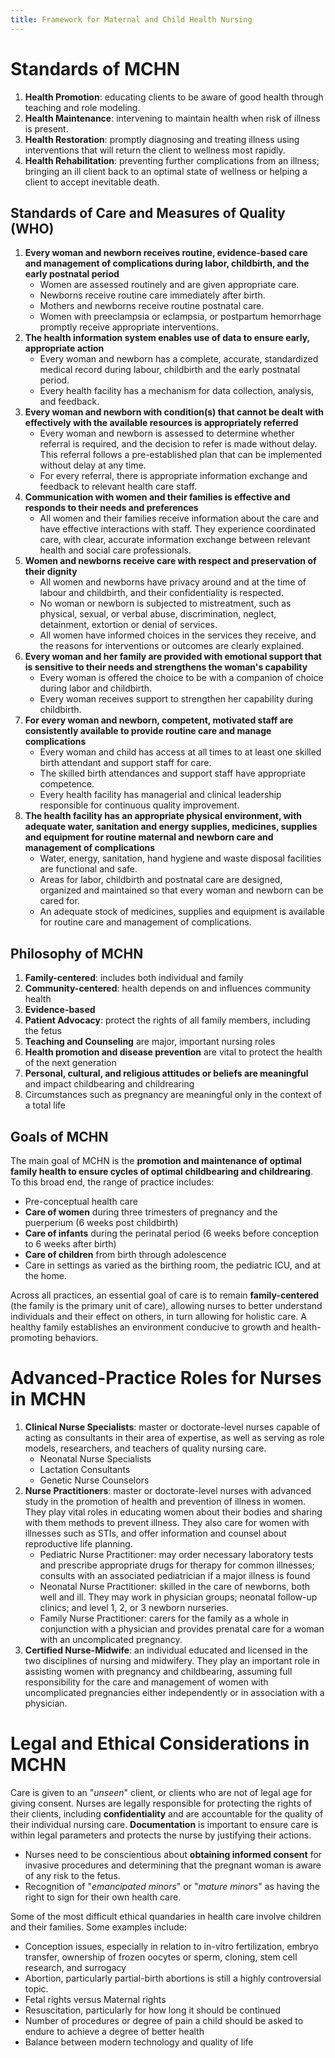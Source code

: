 ```yaml
---
title: Framework for Maternal and Child Health Nursing
---
```

# Standards of MCHN
1. **Health Promotion**: educating clients to be aware of good health through teaching and role modeling.
2. **Health Maintenance**: intervening to maintain health when risk of illness is present.
3. **Health Restoration**: promptly diagnosing and treating illness using interventions that will return the client to wellness most rapidly.
4. **Health Rehabilitation**: preventing further complications from an illness; bringing an ill client back to an optimal state of wellness or helping a client to accept inevitable death.

## Standards of Care and Measures of Quality (WHO)
1. **Every woman and newborn receives routine, evidence-based care and management of complications during labor, childbirth, and the early postnatal period**
	- Women are assessed routinely and are given appropriate care.
	- Newborns receive routine care immediately after birth.
	- Mothers and newborns receive routine postnatal care.
	- Women with preeclampsia or eclampsia, or postpartum hemorrhage promptly receive appropriate interventions.
2. **The health information system enables use of data to ensure early, appropriate action**
	- Every woman and newborn has a complete, accurate, standardized medical record during labour, childbirth and the early postnatal period.
	- Every health facility has a mechanism for data collection, analysis, and feedback.
3. **Every woman and newborn with condition(s) that cannot be dealt with effectively with the available resources is appropriately referred**
	- Every woman and newborn is assessed to determine whether referral is required, and the decision to refer is made without delay. This referral follows a pre-established plan that can be implemented without delay at any time.
	- For every referral, there is appropriate information exchange and feedback to relevant health care staff.
4. **Communication with women and their families is effective and responds to their needs and preferences**
	- All women and their families receive information about the care and have effective interactions with staff. They experience coordinated care, with clear, accurate information exchange between relevant health and social care professionals.
5. **Women and newborns receive care with respect and preservation of their dignity**
	- All women and newborns have privacy around and at the time of labour and childbirth, and their confidentiality is respected.
	- No woman or newborn is subjected to mistreatment, such as physical, sexual, or verbal abuse, discrimination, neglect, detainment, extortion or denial of services.
	- All women have informed choices in the services they receive, and the reasons for interventions or outcomes are clearly explained.
6. **Every woman and her family are provided with emotional support that is sensitive to their needs and strengthens the woman's capability**
	- Every woman is offered the choice to be with a companion of choice during labor and childbirth.
	- Every woman receives support to strengthen her capability during childbirth.
7. **For every woman and newborn, competent, motivated staff are consistently available to provide routine care and manage complications**
	- Every woman and child has access at all times to at least one skilled birth attendant and support staff for care.
	- The skilled birth attendances and support staff have appropriate competence.
	- Every health facility has managerial and clinical leadership responsible for continuous quality improvement.
8. **The health facility has an appropriate physical environment, with adequate water, sanitation and energy supplies, medicines, supplies and equipment for routine maternal and newborn care and management of complications**
	- Water, energy, sanitation, hand hygiene and waste disposal facilities are functional and safe.
	- Areas for labor, childbirth and postnatal care are designed, organized and maintained so that every woman and newborn can be cared for.
	- An adequate stock of medicines, supplies and equipment is available for routine care and management of complications.
## Philosophy of MCHN
1. **Family-centered**: includes both individual and family
2. **Community-centered**: health depends on and influences community health
3. **Evidence-based**
4. **Patient Advocacy**: protect the rights of all family members, including the fetus
5. **Teaching and Counseling** are major, important nursing roles
6. **Health promotion and disease prevention** are vital to protect the health of the next generation
7. **Personal, cultural, and religious attitudes or beliefs are meaningful** and impact childbearing and childrearing
8. Circumstances such as pregnancy are meaningful only in the context of a total life
## Goals of MCHN
The main goal of MCHN is the **promotion and maintenance of optimal family health to ensure cycles of optimal childbearing and childrearing**. To this broad end, the range of practice includes:
- Pre-conceptual health care
- **Care of women** during three trimesters of pregnancy and the puerperium (6 weeks post childbirth)
- **Care of infants** during the perinatal period (6 weeks before conception to 6 weeks after birth)
- **Care of children** from birth through adolescence
- Care in settings as varied as the birthing room, the pediatric ICU, and at the home.

Across all practices, an essential goal of care is to remain **family-centered** (the family is the primary unit of care), allowing nurses to better understand individuals and their effect on others, in turn allowing for holistic care. A healthy family establishes an environment conducive to growth and health-promoting behaviors.
# Advanced-Practice Roles for Nurses in MCHN
1. **Clinical Nurse Specialists**: master or doctorate-level nurses capable of acting as consultants in their area of expertise, as well as serving as role models, researchers, and teachers of quality nursing care.
	- Neonatal Nurse Specialists
	- Lactation Consultants
	- Genetic Nurse Counselors
2. **Nurse Practitioners**: master or doctorate-level nurses with advanced study in the promotion of health and prevention of illness in women. They play vital roles in educating women about their bodies and sharing with them methods to prevent illness. They also care for women with illnesses such as STIs, and offer information and counsel about reproductive life planning.
	- Pediatric Nurse Practitioner: may order necessary laboratory tests and prescribe appropriate drugs for therapy for common illnesses; consults with an associated pediatrician if a major illness is found
	- Neonatal Nurse Practitioner: skilled in the care of newborns, both well and ill. They may work in physician groups; neonatal follow-up clinics; and level 1, 2, or 3 newborn nurseries.
	- Family Nurse Practitioner: carers for the family as a whole in conjunction with a physician and provides prenatal care for a woman with an uncomplicated pregnancy.
3. **Certified Nurse-Midwife**: an individual educated and licensed in the two disciplines of nursing and midwifery. They play an important role in assisting women with pregnancy and childbearing, assuming full responsibility for the care and management of women with uncomplicated pregnancies either independently or in association with a physician.
# Legal and Ethical Considerations in MCHN
Care is given to an "*unseen*" client, or clients who are not of legal age for giving consent. Nurses are legally responsible for protecting the rights of their clients, including **confidentiality** and are accountable for the quality of their individual nursing care. **Documentation** is important to ensure care is within legal parameters and protects the nurse by justifying their actions.
- Nurses need to be conscientious about **obtaining informed consent** for invasive procedures and determining that the pregnant woman is aware of any risk to the fetus.
- Recognition of "*emancipated minors*" or "*mature minors*" as having the right to sign for their own health care.

Some of the most difficult ethical quandaries in health care involve children and their families. Some examples include:
- Conception issues, especially in relation to in-vitro fertilization, embryo transfer, ownership of frozen oocytes or sperm, cloning, stem cell research, and surrogacy
- Abortion, particularly partial-birth abortions is still a highly controversial topic.
- Fetal rights versus Maternal rights
- Resuscitation, particularly for how long it should be continued
- Number of procedures or degree of pain a child should be asked to endure to achieve a degree of better health
- Balance between modern technology and quality of life